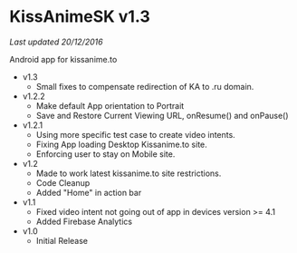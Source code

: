 # KissAnimeSK v1.3
*Last updated 20/12/2016*

Android app for kissanime.to

- v1.3
  * Small fixes to compensate redirection of KA to .ru domain.
- v1.2.2
  * Make default App orientation to Portrait
  * Save and Restore Current Viewing URL, onResume() and onPause()
- v1.2.1
  * Using more specific test case to create video intents. 
  * Fixing App loading Desktop Kissanime.to site.
  * Enforcing user to stay on Mobile site.
- v1.2
  * Made to work latest kissanime.to site restrictions.
  * Code Cleanup
  * Added "Home" in action bar
- v1.1
  * Fixed video intent not going out of app in devices version >= 4.1
  * Added Firebase Analytics
- v1.0
  * Initial Release
